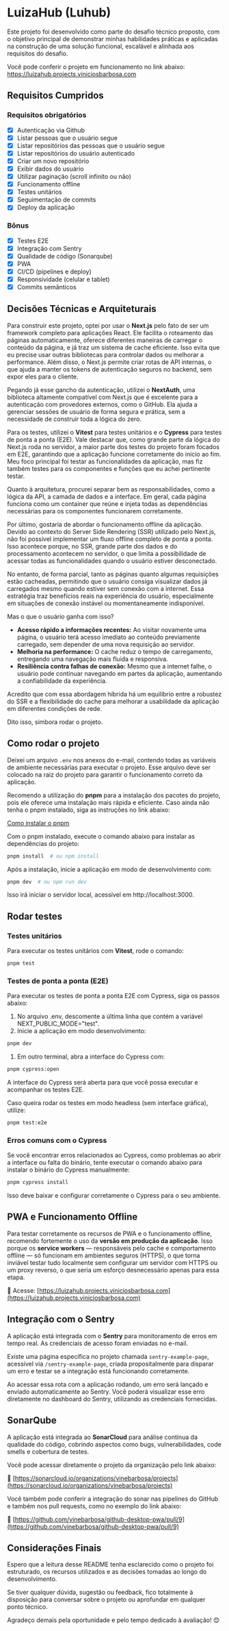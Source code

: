 # LuizaHub (Luhub)

Este projeto foi desenvolvido como parte do desafio técnico proposto, com o objetivo principal de demonstrar minhas habilidades práticas e aplicadas na construção de uma solução funcional, escalável e alinhada aos requisitos do desafio.

Você pode conferir o projeto em funcionamento no link abaixo:
https://luizahub.projects.viniciosbarbosa.com

## Requisitos Cumpridos
### Requisitos obrigatórios
- [x] Autenticação via Github
- [x] Listar pessoas que o usuário segue
- [x] Listar repositórios das pessoas que o usuário segue
- [x] Listar repositórios do usuário autenticado
- [x] Criar um novo repositório
- [x] Exibir dados do usuário
- [x] Utilizar paginação (scroll infinito ou não)
- [x] Funcionamento offline
- [x] Testes unitários
- [x] Seguimentação de commits
- [x] Deploy da aplicação

### Bônus
- [x] Testes E2E
- [x] Integração com Sentry
- [x] Qualidade de código (Sonarqube)
- [x] PWA
- [x] CI/CD (pipelines e deploy)
- [x] Responsividade (celular e tablet)
- [x] Commits semânticos

## Decisões Técnicas e Arquiteturais

Para construir este projeto, optei por usar o **Next.js** pelo fato de ser um framework completo para aplicações React. Ele facilita o roteamento das páginas automaticamente, oferece diferentes maneiras de carregar o conteúdo da página, e já traz um sistema de cache eficiente. Isso evita que eu precise usar outras bibliotecas para controlar dados ou melhorar a performance. Além disso, o Next.js permite criar rotas de API internas, o que ajuda a manter os tokens de autenticação seguros no backend, sem expor eles para o cliente.

Pegando já esse gancho da autenticação, utilizei o **NextAuth**, uma biblioteca altamente compatível com Next.js que é excelente para a autenticação com provedores externos, como o GitHub. Ela ajuda a gerenciar sessões de usuário de forma segura e prática, sem a necessidade de construir toda a lógica do zero.

Para os testes, utilizei o **Vitest** para testes unitários e o **Cypress** para testes de ponta a ponta (E2E). Vale destacar que, como grande parte da lógica do Next.js roda no servidor, a maior parte dos testes do projeto foram focados em E2E, garantindo que a aplicação funcione corretamente do início ao fim. Meu foco principal foi testar as funcionalidades da aplicação, mas fiz também testes para os componentes e funções que eu achei pertinente testar.

Quanto à arquitetura, procurei separar bem as responsabilidades, como a lógica da API, a camada de dados e a interface. Em geral, cada página funciona como um container que reúne e injeta todas as dependências necessárias para os componentes funcionarem corretamente.

Por último, gostaria de abordar o funcionamento offline da aplicação. Devido ao contexto do Server Side Rendering (SSR) utilizado pelo Next.js, não foi possível implementar um fluxo offline completo de ponta a ponta. Isso acontece porque, no SSR, grande parte dos dados e do processamento acontecem no servidor, o que limita a possibilidade de acessar todas as funcionalidades quando o usuário estiver desconectado.

No entanto, de forma parcial, tanto as páginas quanto algumas requisições estão cacheadas, permitindo que o usuário consiga visualizar dados já carregados mesmo quando estiver sem conexão com a internet. Essa estratégia traz benefícios reais na experiência do usuário, especialmente em situações de conexão instável ou momentaneamente indisponível.

Mas o que o usuário ganha com isso?

- **Acesso rápido a informações recentes:** Ao visitar novamente uma página, o usuário terá acesso imediato ao conteúdo previamente carregado, sem depender de uma nova requisição ao servidor.
- **Melhoria na performance:** O cache reduz o tempo de carregamento, entregando uma navegação mais fluida e responsiva.
- **Resiliência contra falhas de conexão:** Mesmo que a internet falhe, o usuário pode continuar navegando em partes da aplicação, aumentando a confiabilidade da experiência.

Acredito que com essa abordagem híbrida há um equilíbrio entre a robustez do SSR e a flexibilidade do cache para melhorar a usabilidade da aplicação em diferentes condições de rede.

Dito isso, simbora rodar o projeto.

## Como rodar o projeto

Deixei um arquivo `.env` nos anexos do e-mail, contendo todas as variáveis de ambiente necessárias para executar o projeto. Esse arquivo deve ser colocado na raiz do projeto para garantir o funcionamento correto da aplicação.

Recomendo a utilização do **pnpm** para a instalação dos pacotes do projeto, pois ele oferece uma instalação mais rápida e eficiente. Caso ainda não tenha o pnpm instalado, siga as instruções no link abaixo:

[Como instalar o pnpm](https://pnpm.io/installation)

Com o pnpm instalado, execute o comando abaixo para instalar as dependências do projeto:

```bash
pnpm install  # ou npm install
```

Após a instalação, inicie a aplicação em modo de desenvolvimento com:

```bash
pnpm dev  # ou npm run dev
```
Isso irá iniciar o servidor local, acessível em http://localhost:3000.

## Rodar testes

### Testes unitários

Para executar os testes unitários com **Vitest**, rode o comando:

```bash
pnpm test
```

### Testes de ponta a ponta (E2E)
Para executar os testes de ponta a ponta E2E com Cypress, siga os passos abaixo:
1. No arquivo .env, descomente a última linha que contém a variável NEXT_PUBLIC_MODE="test".
2. Inicie a aplicação em modo desenvolvimento:
```bash
pnpm dev
```
1. Em outro terminal, abra a interface do Cypress com:
```bash
pnpm cypress:open
```
A interface do Cypress será aberta para que você possa executar e acompanhar os testes E2E.

Caso queira rodar os testes em modo headless (sem interface gráfica), utilize:
```bash
pnpm test:e2e
```

### Erros comuns com o Cypress

Se você encontrar erros relacionados ao Cypress, como problemas ao abrir a interface ou falta do binário, tente executar o comando abaixo para instalar o binário do Cypress manualmente:

```bash
pnpm cypress install
```
Isso deve baixar e configurar corretamente o Cypress para o seu ambiente.

## PWA e Funcionamento Offline

Para testar corretamente os recursos de PWA e o funcionamento offline, recomendo fortemente o uso da **versão em produção da aplicação**. Isso porque os **service workers** — responsáveis pelo cache e comportamento offline — só funcionam em ambientes seguros (HTTPS), o que torna inviável testar tudo localmente sem configurar um servidor com HTTPS ou um proxy reverso, o que seria um esforço desnecessário apenas para essa etapa.

🔗 Acesse: [https://luizahub.projects.viniciosbarbosa.com](https://luizahub.projects.viniciosbarbosa.com)

## Integração com o Sentry

A aplicação está integrada com o **Sentry** para monitoramento de erros em tempo real. As credenciais de acesso foram enviadas no e-mail.

Existe uma página específica no projeto chamada `sentry-example-page`, acessível via `/sentry-example-page`, criada propositalmente para disparar um erro e testar se a integração está funcionando corretamente.

Ao acessar essa rota com a aplicação rodando, um erro será lançado e enviado automaticamente ao Sentry. Você poderá visualizar esse erro diretamente no dashboard do Sentry, utilizando as credenciais fornecidas.

## SonarQube

A aplicação está integrada ao **SonarCloud** para análise contínua da qualidade do código, cobrindo aspectos como bugs, vulnerabilidades, code smells e cobertura de testes.

Você pode acessar diretamente o projeto da organização pelo link abaixo:

🔗 [https://sonarcloud.io/organizations/vinebarbosa/projects](https://sonarcloud.io/organizations/vinebarbosa/projects)

Você também pode conferir a integração do sonar nas pipelines do GitHub e também nos pull requests, como no exemplo do link abaixo:

🔗 [https://github.com/vinebarbosa/github-desktop-pwa/pull/9](https://github.com/vinebarbosa/github-desktop-pwa/pull/9)

## Considerações Finais

Espero que a leitura desse README tenha esclarecido como o projeto foi estruturado, os recursos utilizados e as decisões tomadas ao longo do desenvolvimento.

Se tiver qualquer dúvida, sugestão ou feedback, fico totalmente à disposição para conversar sobre o projeto ou aprofundar em qualquer ponto técnico.

Agradeço demais pela oportunidade e pelo tempo dedicado à avaliação! 😊
